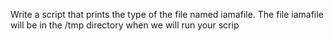 Write a script that prints the type of the file named iamafile. The file iamafile will be in the /tmp directory when we will run your scrip
